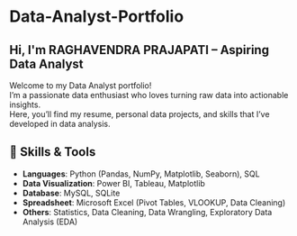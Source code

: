 # Data-Analyst-Portfolio

##  Hi, I'm RAGHAVENDRA PRAJAPATI – Aspiring Data Analyst

Welcome to my Data Analyst portfolio!  
I’m a passionate data enthusiast who loves turning raw data into actionable insights.  
Here, you’ll find my resume, personal data projects, and skills that I’ve developed in data analysis.



## 🧠 Skills & Tools

- **Languages**: Python (Pandas, NumPy, Matplotlib, Seaborn), SQL
- **Data Visualization**: Power BI, Tableau, Matplotlib
- **Database**: MySQL, SQLite
- **Spreadsheet**: Microsoft Excel (Pivot Tables, VLOOKUP, Data Cleaning)
- **Others**: Statistics, Data Cleaning, Data Wrangling, Exploratory Data Analysis (EDA)
